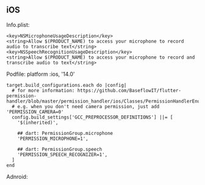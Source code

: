 ## iOS

Info.plist:

	<key>NSMicrophoneUsageDescription</key>
	<string>Allow $(PRODUCT_NAME) to access your microphone to record audio to transcribe text</string>
	<key>NSSpeechRecognitionUsageDescription</key>
	<string>Allow $(PRODUCT_NAME) to access your microphone to record and transcribe audio to text</string>


Podfile:
platform :ios, '14.0'

    target.build_configurations.each do |config|
      # for more information: https://github.com/BaseflowIT/flutter-permission-handler/blob/master/permission_handler/ios/Classes/PermissionHandlerEnums.h
      # e.g. when you don't need camera permission, just add 'PERMISSION_CAMERA=0'
      config.build_settings['GCC_PREPROCESSOR_DEFINITIONS'] ||= [
        '$(inherited)',

        ## dart: PermissionGroup.microphone
        'PERMISSION_MICROPHONE=1',

        ## dart: PermissionGroup.speech
        'PERMISSION_SPEECH_RECOGNIZER=1',
      ]
    end


Adnroid:
    <uses-permission android:name="android.permission.RECORD_AUDIO"/>
    <uses-permission android:name="android.permission.INTERNET"/>
    <uses-permission android:name="android.permission.BLUETOOTH"/>
    <uses-permission android:name="android.permission.BLUETOOTH_ADMIN"/>
    <uses-permission android:name="android.permission.BLUETOOTH_CONNECT"/>
    <queries>
        <intent>
            <action android:name="android.speech.RecognitionService" />
        </intent>
    </queries>

